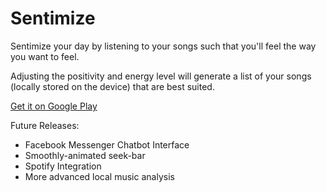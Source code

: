 # Sentimize

Sentimize your day by listening to your songs such that you'll feel the way you want to feel.

Adjusting the positivity and energy level will generate a list of your songs (locally stored on the device) that are best suited.

<a href="https://play.google.com/store/apps/details?id=me.sentimize.sentimize&hl=en">Get it on Google Play</a>

Future Releases:
- Facebook Messenger Chatbot Interface
- Smoothly-animated seek-bar
- Spotify Integration
- More advanced local music analysis
